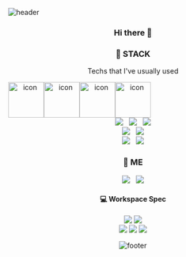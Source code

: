 ![header](https://capsule-render.vercel.app/api?type=waving&color=faf5f1&height=250&section=header&text=Kyung%20Kook%20Son&fontSize=70&&animation=twinkling&desc=@kks653&descAlign=75&descAlignY=63)

<div align="center">

<h3 align=center>Hi there 👋 </3>

<h3 align="center">📌 STACK </h3>
<p align="center"> Techs that I've usually used </p>

<div style="display: flex; align-items: flex-start;"><img src="https://techstack-generator.vercel.app/csharp-icon.svg" alt="icon" width="72" height="72" /><img src="https://techstack-generator.vercel.app/mysql-icon.svg" alt="icon" width="72" height="72" /><img src="https://techstack-generator.vercel.app/aws-icon.svg" alt="icon" width="72" height="72" /><img src="https://techstack-generator.vercel.app/github-icon.svg" alt="icon" width="72" height="72" /></div>

<div>
  <img src="https://img.shields.io/badge/.NET-512BD4.svg?style=for-the-badge&logo=dotnet&logoColor=white"></img> &nbsp <img src="https://img.shields.io/badge/Redis-DC382D.svg?style=for-the-badge&logo=Redis&logoColor=white"></img> &nbsp <img src="https://img.shields.io/badge/Jenkins-D24939.svg?style=for-the-badge&logo=Jenkins&logoColor=white"></img> <br> <img src="https://img.shields.io/badge/Amazon%20S3-569A31.svg?style=for-the-badge&logo=Amazon-S3&logoColor=white"></img> &nbsp <img src="https://img.shields.io/badge/Unity-100000?style=for-the-badge&logo=unity&logoColor=white"></img> <br> <img src="https://img.shields.io/badge/Dart-0175C2.svg?style=for-the-badge&logo=Dart&logoColor=white"/> &nbsp <img src="https://img.shields.io/badge/Flutter-02569B.svg?style=for-the-badge&logo=Flutter&logoColor=white"></img> 
  
</div>

<h3 align="center"> 🐶 ME </h3>

<div>
<a href="https://www.linkedin.com/in/rnr0701/" target="_blank"><img src="https://img.shields.io/badge/LinkedIn-0A66C2.svg?style=for-the-badge&logo=LinkedIn&logoColor=white"/></a> &nbsp <a href="mailto:kyungkook.son@gmail.com" target="_blank"><img src="https://img.shields.io/badge/Gmail-EA4335.svg?style=for-the-badge&logo=Gmail&logoColor=white"/></a>
</div>

<h4 align="center"> 💻 Workspace Spec </h4>

<img src="https://img.shields.io/badge/mac%20os-000000?style=for-the-badge&logo=apple&logoColor=white"/> <img src="https://img.shields.io/badge/Apple-MacBook_Pro_2021-333333?style=for-the-badge&logo=apple&logoColor=white"/> <br>
<img src="https://img.shields.io/badge/Windows%2011-0078D4.svg?style=for-the-badge&logo=Windows-11&logoColor=white"/> <img src="https://img.shields.io/badge/AMD%20Ryzen_7_5800X-ED1C24?style=for-the-badge&logo=amd&logoColor=white"/> <img src="https://img.shields.io/badge/NVIDIA-RTX3080-76B900?style=for-the-badge&logo=nvidia&logoColor=white"/>


![footer](https://capsule-render.vercel.app/api?section=footer&type=waving&color=faf5f1)

